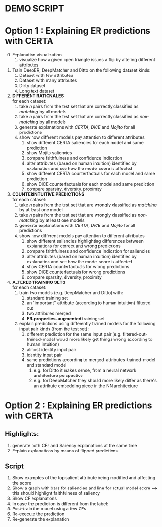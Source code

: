 DEMO SCRIPT
===========

# Option 1 : Explaining ER predictions with CERTA 
0. Explanation visualization
   1. visualize how a given open triangle issues a flip by altering different attributes
1. Train DeepER, DeepMatcher and Ditto on the following dataset kinds:
   1. Dataset with few attributes
   2. Dataset with many attributes
   3. Dirty dataset
   4. Long text dataset
2. **DIFFERENT RATIONALES**<br/> for each dataset: 
   1. take _n_ pairs from the test set that are correctly classified as _matching_ by all models
   2. take _n_ pairs from the test set that are correctly classified as _non-matching_ by all models
   3. generate explanations with _CERTA_, _DiCE_ and _Mojito_ for all predictions
   4. show how different models pay attention to different attributes
      1. show different CERTA saliencies for each model and same prediction 
      2. show Mojito saliencies 
      3. compare faithfulness and confidence indication
      4. alter attributes (based on human intuition) identified by explanation and see how the model score is affected
      5. show different CERTA counterfactuals for each model and same prediction
      6. show DiCE counterfactuals for each model and same prediction
      7. compare sparsity, diversity, proximity
3. **COUNTERINTUITIVE PREDICTIONS**<br/> for each dataset:
   1. take _n_ pairs from the test set that are wrongly classified as _matching_ by at least one model
   2. take _n_ pairs from the test set that are wrongly classified as _non-matching_ by at least one models
   3. generate explanations with _CERTA_, _DiCE_ and _Mojito_ for all predictions
   4. show how different models pay attention to different attributes
      1. show different saliencies highlighting differences between explanations for correct and wrong predictions
      2. compare faithfulness and confidence indication for saliencies
      3. alter attributes (based on human intuition) identified by explanation and see how the model score is affected
      4. show CERTA counterfactuals for wrong predictions
      5. show DiCE counterfactuals for wrong predictions
      6. compare sparsity, diversity, proximity
4. **ALTERED TRAINING SETS**<br/> for each dataset:
   1. train two models (e.g. DeepMatcher and Ditto) with:
      1. standard training set
      2. an "important" attribute (according to human intuition) filtered out
      3. two attributes merged
      4. **ER-properties-augmented** training set
   2. explain predictions using differently trained models for the following input pair kinds (from the test set):
      1. different prediction for the same input pair (e.g. filtered-out-trained-model would more likely get things wrong according to human intuition)
      2. almost identity input pair
      3. identity input pair
      4. same predictions according to merged-attributes-trained-model and standard model 
         1. e.g. for Ditto it makes sense, from a neural network architecture perspective
         2. e.g. for DeepMatcher they should more likely differ as there's an attribute embedding piece in the NN architecture

# Option 2 : Explaining ER predictions with CERTA
## Highlights: 
1. generate both CFs and Saliency explanations at the same time
2. Explain explanations by means of flipped predictions
## Script
1. Show examples of the top salient attribute being modified and affecting the score
2. Show a graph with bars for saliencies and line for actual model score --> this should highlight faithfulness of saliency
3. Show CF explanations
4. In case the prediction is different from the label:
5. Post-train the model using a few CFs
6. Re-execute the prediction
7. Re-generate the explanation
